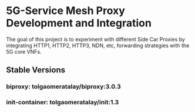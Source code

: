 # 5G-Service Mesh Proxy Development and Integration

The goal of this project is to experiment with different Side Car Proxies by integrating HTTP1, HTTP2, HTTP3, NDN, etc, forwarding strategies with the 5G core VNFs.

## Stable Versions
### biproxy: tolgaomeratalay/biproxy:3.0.3
### init-container: tolgaomeratalay/init:1.3

